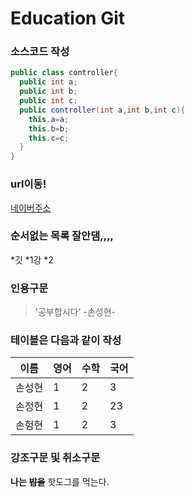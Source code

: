 # Education Git

### 소스코드 작성
```java
public class controller{
  public int a;
  public int b;
  public int c;
  public controller(int a,int b,int c){
    this.a=a;
    this.b=b;
    this.c=c;
  }
}
```

### url이동!
[네이버주소](http://www.naver.com)

### 순서없는 목록  잘안댐,,,,
*깃
  *1강
  *2
   
### 인용구문
> '공부합시다' -손성현-

### 테이블은 다음과 같이 작성

이름|영어|수학|국어
--|--|--|--
손성현|1|2|3
손정현|1|2|23
손헝현|1|2|3

### 강조구문 및 취소구문
**나는** **~~밥을~~** 핫도그를 먹는다.
